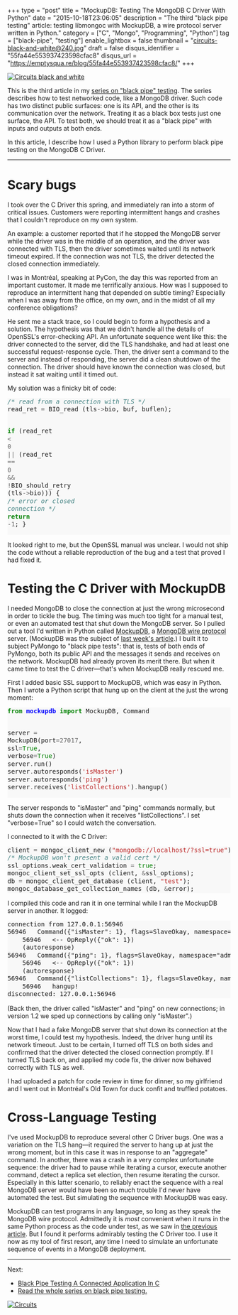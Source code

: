 +++
type = "post"
title = "MockupDB: Testing The MongoDB C Driver With Python"
date = "2015-10-18T23:06:05"
description = "The third \"black pipe testing\" article: testing libmongoc with MockupDB, a wire protocol server written in Python."
category = ["C", "Mongo", "Programming", "Python"]
tag = ["black-pipe", "testing"]
enable_lightbox = false
thumbnail = "circuits-black-and-white@240.jpg"
draft = false
disqus_identifier = "55fa44e553937423598cfac8"
disqus_url = "https://emptysqua.re/blog/55fa44e553937423598cfac8/"
+++

<p><a href="https://www.flickr.com/photos/emptysquare/2532439577"><img style="display:block; margin-left:auto; margin-right:auto;" src="circuits-black-and-white.jpg" alt="Circuits black and white" title="Circuits black and white" /></a></p>
<p>This is the third article in my <a href="/blog/black-pipe-testing-series/">series on "black pipe" testing</a>. The series describes how to test networked code, like a MongoDB driver. Such code has two distinct public surfaces: one is its API, and the other is its communication over the network. Treating it as a black box tests just one surface, the API. To test both, we should treat it as a "black pipe" with inputs and outputs at both ends.</p>
<p>In this article, I describe how I used a Python library to perform black pipe testing on the MongoDB C Driver.</p>
<hr />
<h1 id="scary-bugs">Scary bugs</h1>
<p>I took over the C Driver this spring, and immediately ran into a storm of critical issues. Customers were reporting intermittent hangs and crashes that I couldn't reproduce on my own system.</p>
<p>An example: a customer reported that if he stopped the MongoDB server while the driver was in the middle of an operation, and the driver was connected with TLS, then the driver sometimes waited until its network timeout expired. If the connection was not TLS, the driver detected the closed connection immediately.</p>
<p>I was in Montr&eacute;al, speaking at PyCon, the day this was reported from an important customer. It made me terrifically anxious. How was I supposed to reproduce an intermittent hang that depended on subtle timing? Especially when I was away from the office, on my own, and in the midst of all my conference obligations?</p>
<p>He sent me a stack trace, so I could begin to form a hypothesis and a solution. The hypothesis was that we didn't handle all the details of OpenSSL's error-checking API. An unfortunate sequence went like this: the driver connected to the server, did the TLS handshake, and had at least one successful request-response cycle. Then, the driver sent a command to the server and instead of responding, the server did a clean shutdown of the connection. The driver should have known the connection was closed, but instead it sat waiting until it timed out.</p>
<p>My solution was a finicky bit of code:</p>
<div class="codehilite" style="background: #f8f8f8"><pre style="line-height: 125%"><span style="color: #408080; font-style: italic">/* read from a connection with TLS */</span>
read_ret <span style="color: #666666">=</span> BIO_read (tls<span style="color: #666666">-&gt;</span>bio, buf, buflen);

<span style="color: #008000; font-weight: bold">if</span> (read_ret <span style="color: #666666">&lt;</span> <span style="color: #666666">0</span> <span style="color: #666666">||</span> (read_ret <span style="color: #666666">==</span> <span style="color: #666666">0</span> <span style="color: #666666">&amp;&amp;</span> <span style="color: #666666">!</span>BIO_should_retry (tls<span style="color: #666666">-&gt;</span>bio))) {
   <span style="color: #408080; font-style: italic">/* error or closed connection */</span>
   <span style="color: #008000; font-weight: bold">return</span> <span style="color: #666666">-1</span>;
}
</pre></div>


<p>It looked right to me, but the OpenSSL manual was unclear. I would not ship the code without a reliable reproduction of the bug and a test that proved I had fixed it.</p>
<h1 id="testing-the-c-driver-with-mockupdb">Testing the C Driver with MockupDB</h1>
<p>I needed MongoDB to close the connection at just the wrong microsecond in order to tickle the bug. The timing was much too tight for a manual test, or even an automated test that shut down the MongoDB server. So I pulled out a tool I'd written in Python called <a href="http://mockupdb.readthedocs.org/">MockupDB</a>, a <a href="http://docs.mongodb.org/meta-driver/latest/legacy/mongodb-wire-protocol/">MongoDB wire protocol</a> server. (MockupDB was the subject of <a href="/blog/black-pipe-testing-pymongo/">last week's article</a>.) I built it to subject PyMongo to "black pipe tests": that is, tests of both ends of PyMongo, both its public API and the messages it sends and receives on the network. MockupDB had already proven its merit there. But when it came time to test the C driver&mdash;that's when MockupDB really rescued me.</p>
<p>First I added basic SSL support to MockupDB, which was easy in Python. Then I wrote a Python script that hung up on the client at the just the wrong moment:</p>
<div class="codehilite" style="background: #f8f8f8"><pre style="line-height: 125%"><span style="color: #008000; font-weight: bold">from</span> <span style="color: #0000FF; font-weight: bold">mockupdb</span> <span style="color: #008000; font-weight: bold">import</span> MockupDB, Command

server <span style="color: #666666">=</span> MockupDB(port<span style="color: #666666">=27017</span>, ssl<span style="color: #666666">=</span><span style="color: #008000">True</span>, verbose<span style="color: #666666">=</span><span style="color: #008000">True</span>)
server<span style="color: #666666">.</span>run()
server<span style="color: #666666">.</span>autoresponds(<span style="color: #BA2121">&#39;isMaster&#39;</span>)
server<span style="color: #666666">.</span>autoresponds(<span style="color: #BA2121">&#39;ping&#39;</span>)
server<span style="color: #666666">.</span>receives(<span style="color: #BA2121">&#39;listCollections&#39;</span>)<span style="color: #666666">.</span>hangup()
</pre></div>


<p>The server responds to "isMaster" and "ping" commands normally, but shuts down the connection when it receives "listCollections". I set "verbose=True" so I could watch the conversation.</p>
<p>I connected to it with the C Driver:</p>
<div class="codehilite" style="background: #f8f8f8"><pre style="line-height: 125%">client <span style="color: #666666">=</span> mongoc_client_new (<span style="color: #BA2121">&quot;mongodb://localhost/?ssl=true&quot;</span>);
<span style="color: #408080; font-style: italic">/* MockupDB won&#39;t present a valid cert */</span>
ssl_options.weak_cert_validation <span style="color: #666666">=</span> <span style="color: #008000">true</span>;
mongoc_client_set_ssl_opts (client, <span style="color: #666666">&amp;</span>ssl_options);
db <span style="color: #666666">=</span> mongoc_client_get_database (client, <span style="color: #BA2121">&quot;test&quot;</span>);
mongoc_database_get_collection_names (db, <span style="color: #666666">&amp;</span>error);
</pre></div>


<p>I compiled this code and ran it in one terminal while I ran the MockupDB server in another. It logged:</p>
<div class="codehilite" style="background: #f8f8f8"><pre style="line-height: 125%">connection from 127.0.0.1:56946
56946   Command({&quot;isMaster&quot;: 1}, flags=SlaveOkay, namespace=&quot;admin&quot;)
    56946   &lt;-- OpReply({&quot;ok&quot;: 1})
    (autoresponse)
56946   Command({&quot;ping&quot;: 1}, flags=SlaveOkay, namespace=&quot;admin&quot;)
    56946   &lt;-- OpReply({&quot;ok&quot;: 1})
    (autoresponse)
56946   Command({&quot;listCollections&quot;: 1}, flags=SlaveOkay, namespace=&quot;test&quot;)
    56946   hangup!
disconnected: 127.0.0.1:56946
</pre></div>


<p>(Back then, the driver called "isMaster" and "ping" on new connections; in version 1.2 we sped up connections by calling only "isMaster".)</p>
<p>Now that I had a fake MongoDB server that shut down its connection at the worst time, I could test my hypothesis. Indeed, the driver hung until its network timeout. Just to be certain, I turned off TLS on both sides and confirmed that the driver detected the closed connection promptly. If I turned TLS back on, and applied my code fix, the driver now behaved correctly with TLS as well.</p>
<p>I had uploaded a patch for code review in time for dinner, so my girlfriend and I went out in Montr&eacute;al's Old Town for duck confit and truffled potatoes.</p>
<h1 id="cross-language-testing">Cross-Language Testing</h1>
<p>I've used MockupDB to reproduce several other C Driver bugs. One was a variation on the TLS hang&mdash;it required the server to hang up at just the wrong moment, but in this case it was in response to an "aggregate" command. In another, there was a crash in a very complex unfortunate sequence: the driver had to pause while iterating a cursor, execute another command, detect a replica set election, then resume iterating the cursor. Especially in this latter scenario, to reliably enact the sequence with a real MongoDB server would have been so much trouble I'd never have automated the test. But simulating the sequence with MockupDB was easy.</p>
<p>MockupDB can test programs in any language, so long as they speak the MongoDB wire protocol. Admittedly it is <em>most</em> convenient when it runs in the same Python process as the code under test, as we saw in <a href="/blog/black-pipe-testing-pymongo/">the previous article</a>. But I found it performs admirably testing the C Driver too. I use it now as my tool of first resort, any time I need to simulate an unfortunate sequence of events in a MongoDB deployment.</p>
<hr />
<p>Next:</p>
<ul>
<li><a href="/blog/libmongoc-black-pipe-testing-mock-server/">Black Pipe Testing A Connected Application In C</a></li>
<li><a href="/blog/black-pipe-testing-series/">Read the whole series on black pipe testing.</a></li>
</ul>
<p><a href="https://www.flickr.com/photos/emptysquare/2533263564"><img style="display:block; margin-left:auto; margin-right:auto;" src="circuits.jpg" alt="Circuits" title="Circuits" /></a></p>
